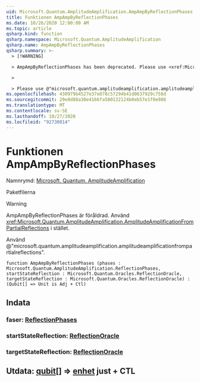 ```yaml
---
uid: Microsoft.Quantum.AmplitudeAmplification.AmpAmpByReflectionPhases
title: Funktionen AmpAmpByReflectionPhases
ms.date: 10/26/2020 12:00:00 AM
ms.topic: article
qsharp.kind: function
qsharp.namespace: Microsoft.Quantum.AmplitudeAmplification
qsharp.name: AmpAmpByReflectionPhases
qsharp.summary: >-
  > [!WARNING]

  > AmpAmpByReflectionPhases has been deprecated. Please use <xref:Microsoft.Quantum.AmplitudeAmplification.AmplitudeAmplificationFromPartialReflections> instead.

  >

  > Please use @"microsoft.quantum.amplitudeamplification.amplitudeamplificationfrompartialreflections".
ms.openlocfilehash: 430979b4527e37e878c57294b41d0637929c758d
ms.sourcegitcommit: 29e0d88a30e4166fa580132124b0eb57e1f0e986
ms.translationtype: MT
ms.contentlocale: sv-SE
ms.lasthandoff: 10/27/2020
ms.locfileid: "92730814"
---
```

# <a name="ampampbyreflectionphases-function"></a>Funktionen AmpAmpByReflectionPhases

Namnrymd: [Microsoft. Quantum. AmplitudeAmplification](xref:Microsoft.Quantum.AmplitudeAmplification)

Paketfilerna [](https://nuget.org/packages/)


> [!WARNING]
> AmpAmpByReflectionPhases är föråldrad. Använd <xref:Microsoft.Quantum.AmplitudeAmplification.AmplitudeAmplificationFromPartialReflections> i stället.
>
> Använd @"microsoft.quantum.amplitudeamplification.amplitudeamplificationfrompartialreflections".



```qsharp
function AmpAmpByReflectionPhases (phases : Microsoft.Quantum.AmplitudeAmplification.ReflectionPhases, startStateReflection : Microsoft.Quantum.Oracles.ReflectionOracle, targetStateReflection : Microsoft.Quantum.Oracles.ReflectionOracle) : (Qubit[] => Unit is Adj + Ctl)
```


## <a name="input"></a>Indata

### <a name="phases--reflectionphases"></a>faser: [ReflectionPhases](xref:Microsoft.Quantum.AmplitudeAmplification.ReflectionPhases)




### <a name="startstatereflection--reflectionoracle"></a>startStateReflection: [ReflectionOracle](xref:Microsoft.Quantum.Oracles.ReflectionOracle)




### <a name="targetstatereflection--reflectionoracle"></a>targetStateReflection: [ReflectionOracle](xref:Microsoft.Quantum.Oracles.ReflectionOracle)





## <a name="output--qubit--unit-adj--ctl"></a>Utdata: [qubit](xref:microsoft.quantum.lang-ref.qubit)[] => [enhet](xref:microsoft.quantum.lang-ref.unit) just + CTL

